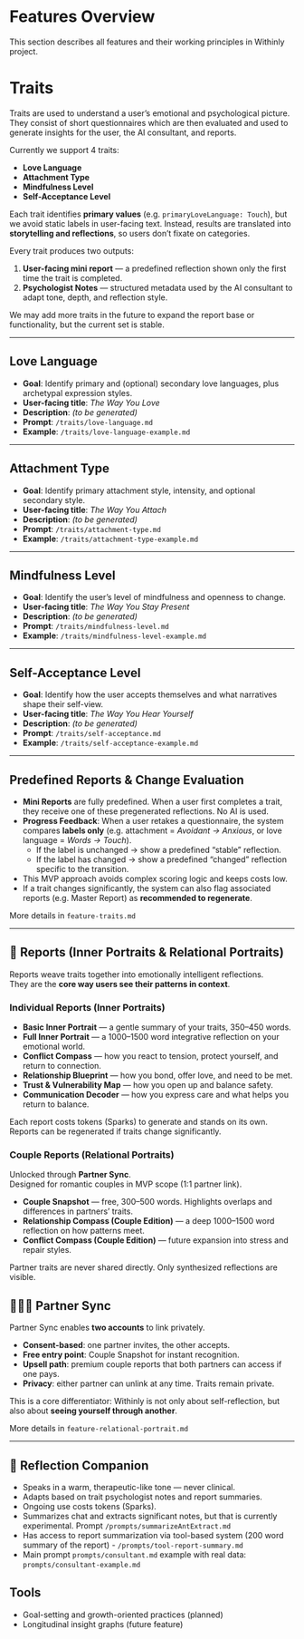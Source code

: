 # Features Overview

This section describes all features and their working principles in Withinly project.

# Traits

Traits are used to understand a user’s emotional and psychological picture. They consist of short questionnaires which are then evaluated and used to generate insights for the user, the AI consultant, and reports.

Currently we support 4 traits:

- **Love Language**
- **Attachment Type**
- **Mindfulness Level**
- **Self-Acceptance Level**

Each trait identifies **primary values** (e.g. `primaryLoveLanguage: Touch`), but we avoid static labels in user-facing text. Instead, results are translated into **storytelling and reflections**, so users don’t fixate on categories.

Every trait produces two outputs:

1. **User-facing mini report** — a predefined reflection shown only the first time the trait is completed.
2. **Psychologist Notes** — structured metadata used by the AI consultant to adapt tone, depth, and reflection style.

We may add more traits in the future to expand the report base or functionality, but the current set is stable.

---

## Love Language

- **Goal**: Identify primary and (optional) secondary love languages, plus archetypal expression styles.
- **User-facing title**: _The Way You Love_
- **Description**: _(to be generated)_
- **Prompt**: `/traits/love-language.md`
- **Example**: `/traits/love-language-example.md`

---

## Attachment Type

- **Goal**: Identify primary attachment style, intensity, and optional secondary style.
- **User-facing title**: _The Way You Attach_
- **Description**: _(to be generated)_
- **Prompt**: `/traits/attachment-type.md`
- **Example**: `/traits/attachment-type-example.md`

---

## Mindfulness Level

- **Goal**: Identify the user’s level of mindfulness and openness to change.
- **User-facing title**: _The Way You Stay Present_
- **Description**: _(to be generated)_
- **Prompt**: `/traits/mindfulness-level.md`
- **Example**: `/traits/mindfulness-level-example.md`

---

## Self-Acceptance Level

- **Goal**: Identify how the user accepts themselves and what narratives shape their self-view.
- **User-facing title**: _The Way You Hear Yourself_
- **Description**: _(to be generated)_
- **Prompt**: `/traits/self-acceptance.md`
- **Example**: `/traits/self-acceptance-example.md`

---

## Predefined Reports & Change Evaluation

- **Mini Reports** are fully predefined. When a user first completes a trait, they receive one of these pregenerated reflections. No AI is used.
- **Progress Feedback**: When a user retakes a questionnaire, the system compares **labels only** (e.g. attachment = _Avoidant → Anxious_, or love language = _Words → Touch_).
  - If the label is unchanged → show a predefined “stable” reflection.
  - If the label has changed → show a predefined “changed” reflection specific to the transition.
- This MVP approach avoids complex scoring logic and keeps costs low.
- If a trait changes significantly, the system can also flag associated reports (e.g. Master Report) as **recommended to regenerate**.

More details in `feature-traits.md`

---

## 📖 Reports (Inner Portraits & Relational Portraits)

Reports weave traits together into emotionally intelligent reflections.  
They are the **core way users see their patterns in context**.

### Individual Reports (Inner Portraits)

- **Basic Inner Portrait** — a gentle summary of your traits, 350–450 words.
- **Full Inner Portrait** — a 1000–1500 word integrative reflection on your emotional world.
- **Conflict Compass** — how you react to tension, protect yourself, and return to connection.
- **Relationship Blueprint** — how you bond, offer love, and need to be met.
- **Trust & Vulnerability Map** — how you open up and balance safety.
- **Communication Decoder** — how you express care and what helps you return to balance.

Each report costs tokens (Sparks) to generate and stands on its own.  
Reports can be regenerated if traits change significantly.

### Couple Reports (Relational Portraits)

Unlocked through **Partner Sync**.  
Designed for romantic couples in MVP scope (1:1 partner link).

- **Couple Snapshot** — free, 300–500 words. Highlights overlaps and differences in partners’ traits.
- **Relationship Compass (Couple Edition)** — a deep 1000–1500 word reflection on how patterns meet.
- **Conflict Compass (Couple Edition)** — future expansion into stress and repair styles.

Partner traits are never shared directly. Only synthesized reflections are visible.

## 🧑‍🤝‍🧑 Partner Sync

Partner Sync enables **two accounts** to link privately.

- **Consent-based**: one partner invites, the other accepts.
- **Free entry point**: Couple Snapshot for instant recognition.
- **Upsell path**: premium couple reports that both partners can access if one pays.
- **Privacy**: either partner can unlink at any time. Traits remain private.

This is a core differentiator: Withinly is not only about self-reflection, but also about **seeing yourself through another**.

More details in `feature-relational-portrait.md`

---

## 💬 Reflection Companion

- Speaks in a warm, therapeutic-like tone — never clinical.
- Adapts based on trait psychologist notes and report summaries.
- Ongoing use costs tokens (Sparks).
- Summarizes chat and extracts significant notes, but that is currently experimental. Prompt `/prompts/summarizeAntExtract.md`
- Has access to report summarization via tool-based system (200 word summary of the report) - `/prompts/tool-report-summary.md`
- Main prompt `prompts/consultant.md` example with real data: `prompts/consultant-example.md`

## Tools

- Goal-setting and growth-oriented practices (planned)
- Longitudinal insight graphs (future feature)
